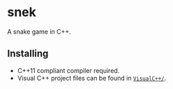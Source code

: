 # snek

A snake game in C++.


## Installing

* C++11 compliant compiler required.
* Visual C++ project files can be found in [`VisualC++/`](VisualC++/).